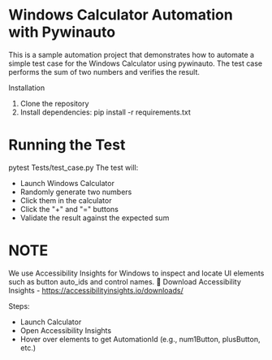 # Windows Calculator Automation with Pywinauto
This is a sample automation project that demonstrates how to automate a simple test case for the Windows Calculator using pywinauto.
The test case performs the sum of two numbers and verifies the result.


Installation
1. Clone the repository
2. Install dependencies: pip install -r requirements.txt


# Running the Test
pytest Tests/test_case.py
The test will:
- Launch Windows Calculator
- Randomly generate two numbers 
- Click them in the calculator
- Click the "+" and "=" buttons
- Validate the result against the expected sum


# NOTE
We use Accessibility Insights for Windows to inspect and locate UI elements such as button auto_ids and control names.
🔗 Download Accessibility Insights - https://accessibilityinsights.io/downloads/


Steps:
- Launch Calculator
- Open Accessibility Insights
- Hover over elements to get AutomationId (e.g., num1Button, plusButton, etc.)


